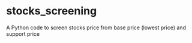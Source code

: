 # stocks_screening
A Python code to screen stocks price from base price (lowest price) and support price
